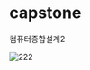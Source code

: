 # capstone
컴퓨터종합설계2

![222](https://user-images.githubusercontent.com/47955803/139679381-f476985b-115a-4642-8cc5-784b47852d3d.gif)
